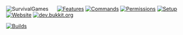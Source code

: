 ![SurvivalGames](http://paradisesg.co.uk/wiki/image/SurvivalGames.png)
&nbsp;&nbsp;&nbsp;&nbsp;&nbsp;[![Features](http://paradisesg.co.uk/wiki/image/Features.png)](https://github.com/ParadiseMC/ParadiseSGDocs/wiki) [![Commands](http://paradisesg.co.uk/wiki/image/Commands.png)](https://github.com/ParadiseMC/ParadiseSGDocs/wiki/Commands) [![Permissions](http://paradisesg.co.uk/wiki/image/Permissions.png)](https://github.com/ParadiseMC/ParadiseSGDocs/wiki/Permissions) [![Setup](http://paradisesg.co.uk/wiki/image/Setup.png)](https://github.com/ParadiseMC/ParadiseSGDocs/wiki/Setup) [![Website](http://paradisesg.co.uk/wiki/image/Website.png)](http://sg.q64.co)  [![dev.bukkit.org](http://paradisesg.co.uk/wiki/image/DBO.png)](http://dev.bukkit.org/bukkit-plugins/paradise-survival-games/)

[![Builds](http://imgur.com/F2MBj0Y.png)](http://ci.q64.co:85)  


